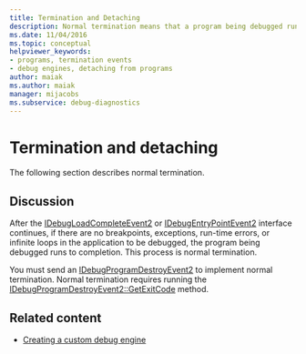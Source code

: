 ```yaml
---
title: Termination and Detaching
description: Normal termination means that a program being debugged runs to completion with no breakpoints, exceptions, run-time errors, or infinite loops.
ms.date: 11/04/2016
ms.topic: conceptual
helpviewer_keywords:
- programs, termination events
- debug engines, detaching from programs
author: maiak
ms.author: maiak
manager: mijacobs
ms.subservice: debug-diagnostics
---
```

# Termination and detaching

The following section describes normal termination.

## Discussion
 After the [IDebugLoadCompleteEvent2](../../extensibility/debugger/reference/idebugloadcompleteevent2.md) or [IDebugEntryPointEvent2](../../extensibility/debugger/reference/idebugentrypointevent2.md) interface continues, if there are no breakpoints, exceptions, run-time errors, or infinite loops in the application to be debugged, the program being debugged runs to completion. This process is normal termination.

 You must send an [IDebugProgramDestroyEvent2](../../extensibility/debugger/reference/idebugprogramdestroyevent2.md) to implement normal termination. Normal termination requires running the [IDebugProgramDestroyEvent2::GetExitCode](../../extensibility/debugger/reference/idebugprogramdestroyevent2-getexitcode.md) method.

## Related content
- [Creating a custom debug engine](../../extensibility/debugger/creating-a-custom-debug-engine.md)
